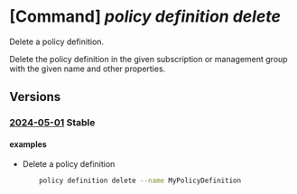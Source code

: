 # [Command] _policy definition delete_

Delete a policy definition.

Delete the policy definition in the given subscription or management group with the given name and other properties.

## Versions

### [2024-05-01](/Resources/mgmt-plane/L3Byb3ZpZGVycy9taWNyb3NvZnQubWFuYWdlbWVudC9tYW5hZ2VtZW50Z3JvdXBzL3t9L3Byb3ZpZGVycy9taWNyb3NvZnQuYXV0aG9yaXphdGlvbi9wb2xpY3lkZWZpbml0aW9ucy97fQ==/2024-05-01.xml) **Stable**

<!-- mgmt-plane /providers/microsoft.management/managementgroups/{}/providers/microsoft.authorization/policydefinitions/{} 2024-05-01 -->
<!-- mgmt-plane /subscriptions/{}/providers/microsoft.authorization/policydefinitions/{} 2024-05-01 -->

#### examples

- Delete a policy definition
    ```bash
        policy definition delete --name MyPolicyDefinition
    ```
